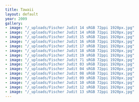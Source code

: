 ```yaml
---
title: Tawaii
layout: default
year: 2009
gallery:
- image: "/_uploads/Fischer Judit 14 sRGB 72ppi 1920px.jpg"
- image: "/_uploads/Fischer Judit 14 sRGB 72ppi 1920px.jpg"
- image: "/_uploads/Fischer Judit 15 sRGB 72ppi 1920px.jpg"
- image: "/_uploads/Fischer Judit 16 sRGB 72ppi 1920px.jpg"
- image: "/_uploads/Fischer Judit 17 sRGB 72ppi 1920px.jpg"
- image: "/_uploads/Fischer Judit 18 sRGB 72ppi 1920px.jpg"
- image: "/_uploads/Fischer Judit 19 sRGB 72ppi 1920px.jpg"
- image: "/_uploads/Fischer Judit 71 sRGB 72ppi 1920px.jpg"
- image: "/_uploads/Fischer Judit 03 sRGB 72ppi 1920px.jpg"
- image: "/_uploads/Fischer Judit 04 sRGB 72ppi 1920px.jpg"
- image: "/_uploads/Fischer Judit 08 sRGB 72ppi 1920px.jpg"
- image: "/_uploads/Fischer Judit 09 sRGB 72ppi 1920px.jpg"
- image: "/_uploads/Fischer Judit 10 sRGB 72ppi 1920px.jpg"
- image: "/_uploads/Fischer Judit 12 sRGB 72ppi 1920px.jpg"
- image: "/_uploads/Fischer Judit 13 sRGB 72ppi 1920px.jpg"
---
```


